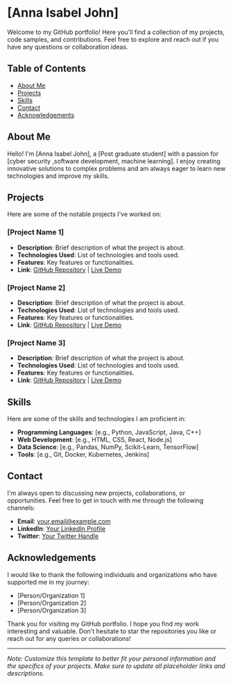 # [Anna Isabel John]

Welcome to my GitHub portfolio! Here you'll find a collection of my projects, code samples, and contributions. Feel free to explore and reach out if you have any questions or collaboration ideas.

## Table of Contents
- [About Me](#about-me)
- [Projects](#projects)
- [Skills](#skills)
- [Contact](#contact)
- [Acknowledgements](#acknowledgements)

## About Me
Hello! I'm [Anna Isabel John], a [Post graduate student] with a passion for [cyber security ,software development, machine learning]. I enjoy creating innovative solutions to complex problems and am always eager to learn new technologies and improve my skills.

## Projects
Here are some of the notable projects I've worked on:

### [Project Name 1]
- **Description**: Brief description of what the project is about.
- **Technologies Used**: List of technologies and tools used.
- **Features**: Key features or functionalities.
- **Link**: [GitHub Repository](https://github.com/yourusername/project1) | [Live Demo](https://yourprojectdemo.com)

### [Project Name 2]
- **Description**: Brief description of what the project is about.
- **Technologies Used**: List of technologies and tools used.
- **Features**: Key features or functionalities.
- **Link**: [GitHub Repository](https://github.com/yourusername/project2) | [Live Demo](https://yourprojectdemo.com)

### [Project Name 3]
- **Description**: Brief description of what the project is about.
- **Technologies Used**: List of technologies and tools used.
- **Features**: Key features or functionalities.
- **Link**: [GitHub Repository](https://github.com/yourusername/project3) | [Live Demo](https://yourprojectdemo.com)

## Skills
Here are some of the skills and technologies I am proficient in:
- **Programming Languages**: [e.g., Python, JavaScript, Java, C++]
- **Web Development**: [e.g., HTML, CSS, React, Node.js]
- **Data Science**: [e.g., Pandas, NumPy, Scikit-Learn, TensorFlow]
- **Tools**: [e.g., Git, Docker, Kubernetes, Jenkins]

## Contact
I'm always open to discussing new projects, collaborations, or opportunities. Feel free to get in touch with me through the following channels:
- **Email**: [your.email@example.com](mailto:your.email@example.com)
- **LinkedIn**: [Your LinkedIn Profile](https://linkedin.com/in/yourusername)
- **Twitter**: [Your Twitter Handle](https://twitter.com/yourusername)

## Acknowledgements
I would like to thank the following individuals and organizations who have supported me in my journey:
- [Person/Organization 1]
- [Person/Organization 2]
- [Person/Organization 3]

Thank you for visiting my GitHub portfolio. I hope you find my work interesting and valuable. Don't hesitate to star the repositories you like or reach out for any queries or collaborations!

---

*Note: Customize this template to better fit your personal information and the specifics of your projects. Make sure to update all placeholder links and descriptions.*
